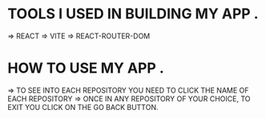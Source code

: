 # TOOLS I USED IN BUILDING MY APP .
 => REACT 
 => VITE 
 => REACT-ROUTER-DOM
 # HOW TO USE MY APP .
 => TO SEE INTO EACH REPOSITORY YOU NEED TO CLICK THE NAME OF EACH REPOSITORY 
 => ONCE IN ANY REPOSITORY OF YOUR CHOICE, TO EXIT YOU CLICK ON THE GO BACK BUTTON.


